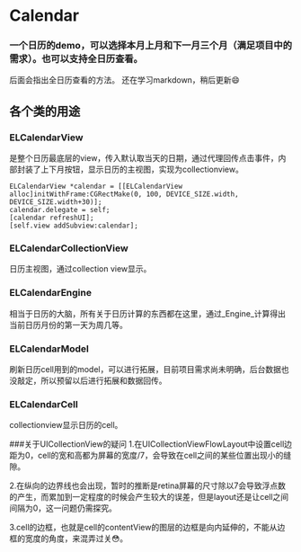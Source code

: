 # Calendar
### 一个日历的demo，可以选择本月上月和下一月三个月（满足项目中的需求）。也可以支持全日历查看。
后面会指出全日历查看的方法。
还在学习markdown，稍后更新😄
## 各个类的用途
### ELCalendarView
是整个日历最底层的view，传入默认取当天的日期，通过代理回传点击事件，内部封装了上下月按钮，显示日历的主视图，实现为collectionview。

    ELCalendarView *calendar = [[ELCalendarView alloc]initWithFrame:CGRectMake(0, 100, DEVICE_SIZE.width, DEVICE_SIZE.width+30)];
    calendar.delegate = self;
    [calendar refreshUI];
    [self.view addSubview:calendar];

### ELCalendarCollectionView
日历主视图，通过collection view显示。
### ELCalendarEngine
相当于日历的大脑，所有关于日历计算的东西都在这里，通过_Engine_计算得出当前日历月份的第一天为周几等。
### ELCalendarModel
刷新日历cell用到的model，可以进行拓展，目前项目需求尚未明确，后台数据也没敲定，所以预留以后进行拓展和数据回传。
### ELCalendarCell
collectionview显示日历的cell。

###关于UICollectionView的疑问
1.在UICollectionViewFlowLayout中设置cell边距为0，cell的宽和高都为屏幕的宽度/7，会导致在cell之间的某些位置出现小的缝隙。

2.在纵向的边界线也会出现，暂时的推断是retina屏幕的尺寸除以7会导致浮点数的产生，而累加到一定程度的时候会产生较大的误差，但是layout还是让cell之间间隔为0，这一问题仍需探究。

3.cell的边框，也就是cell的contentView的图层的边框是向内延伸的，不能从边框的宽度的角度，来混弄过关😳。

